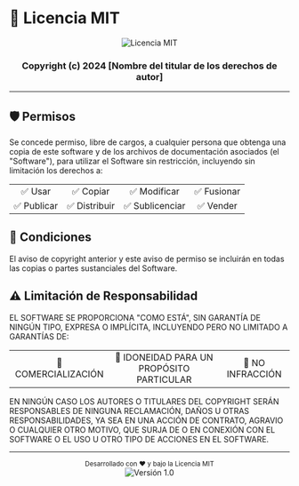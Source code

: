 # 📄 Licencia MIT

<div align="center">
  <img src="https://img.shields.io/badge/Licencia-MIT-yellow.svg" alt="Licencia MIT"/>
  <br/>
  <h3>Copyright (c) 2024 [Nombre del titular de los derechos de autor]</h3>
</div>

---

## 🛡️ Permisos

Se concede permiso, libre de cargos, a cualquier persona que obtenga una copia
de este software y de los archivos de documentación asociados (el "Software"), para utilizar
el Software sin restricción, incluyendo sin limitación los derechos a:

<div align="center">
  <table>
    <tr>
      <td align="center">✅ Usar</td>
      <td align="center">✅ Copiar</td>
      <td align="center">✅ Modificar</td>
      <td align="center">✅ Fusionar</td>
    </tr>
    <tr>
      <td align="center">✅ Publicar</td>
      <td align="center">✅ Distribuir</td>
      <td align="center">✅ Sublicenciar</td>
      <td align="center">✅ Vender</td>
    </tr>
  </table>
</div>

## 📝 Condiciones

El aviso de copyright anterior y este aviso de permiso se incluirán en todas
las copias o partes sustanciales del Software.

## ⚠️ Limitación de Responsabilidad

EL SOFTWARE SE PROPORCIONA "COMO ESTÁ", SIN GARANTÍA DE NINGÚN TIPO, EXPRESA O
IMPLÍCITA, INCLUYENDO PERO NO LIMITADO A GARANTÍAS DE:

<div align="center">
  <table>
    <tr>
      <td align="center">🚫 COMERCIALIZACIÓN</td>
      <td align="center">🚫 IDONEIDAD PARA UN PROPÓSITO PARTICULAR</td>
      <td align="center">🚫 NO INFRACCIÓN</td>
    </tr>
  </table>
</div>

EN NINGÚN CASO LOS AUTORES O TITULARES DEL COPYRIGHT SERÁN RESPONSABLES DE NINGUNA RECLAMACIÓN,
DAÑOS U OTRAS RESPONSABILIDADES, YA SEA EN UNA ACCIÓN DE CONTRATO, AGRAVIO O
CUALQUIER OTRO MOTIVO, QUE SURJA DE O EN CONEXIÓN CON EL SOFTWARE O EL USO U
OTRO TIPO DE ACCIONES EN EL SOFTWARE.

---

<div align="center">
  <sub>Desarrollado con ❤️ y bajo la Licencia MIT</sub>
  <br/>
  <img src="https://img.shields.io/badge/Versión-1.0-blue.svg" alt="Versión 1.0"/>
</div>

